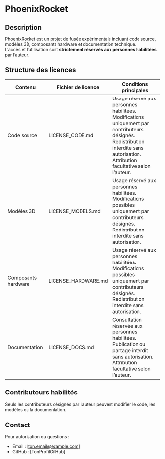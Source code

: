 # PhoenixRocket

## Description
PhoenixRocket est un projet de fusée expérimentale incluant code source, modèles 3D, composants hardware et documentation technique.  
L’accès et l’utilisation sont **strictement réservés aux personnes habilitées** par l’auteur.

## Structure des licences
| Contenu | Fichier de licence | Conditions principales |
|---------|-----------------|-----------------------|
| Code source | LICENSE_CODE.md | Usage réservé aux personnes habilitées. Modifications uniquement par contributeurs désignés. Redistribution interdite sans autorisation. Attribution facultative selon l’auteur. |
| Modèles 3D | LICENSE_MODELS.md | Usage réservé aux personnes habilitées. Modifications possibles uniquement par contributeurs désignés. Redistribution interdite sans autorisation. |
| Composants hardware | LICENSE_HARDWARE.md | Usage réservé aux personnes habilitées. Modifications possibles uniquement par contributeurs désignés. Redistribution interdite sans autorisation. |
| Documentation | LICENSE_DOCS.md | Consultation réservée aux personnes habilitées. Publication ou partage interdit sans autorisation. Attribution facultative selon l’auteur. |

## Contributeurs habilités
Seuls les contributeurs désignés par l’auteur peuvent modifier le code, les modèles ou la documentation.

## Contact
Pour autorisation ou questions :  
- Email : [ton.email@example.com]  
- GitHub : [TonProfilGitHub]
